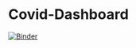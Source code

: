 # Covid-Dashboard

[![Binder](https://mybinder.org/badge_logo.svg)](https://mybinder.org/v2/gh/Joel-TW/Covid-Dashboard/HEAD?urlpath=voila%2Frender%2FQMUL-Covid+Dashboard.ipynb)
